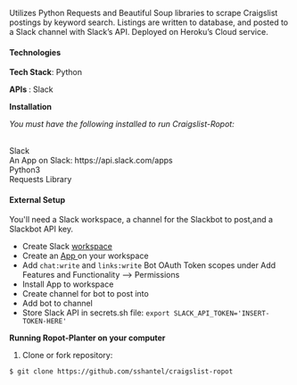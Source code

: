 Utilizes Python Requests and Beautiful Soup libraries to scrape Craigslist postings by keyword search. Listings are written to database, and posted to a Slack channel with Slack’s API. Deployed on Heroku’s Cloud service.
 
<h4>Technologies</h4>
 
<b>Tech Stack</b>: Python

<b> APIs </b> : Slack  

<b> Installation </b>

<i>You must have the following installed to run Craigslist-Ropot: </i>
 
<br>
Slack
<br>
An App on Slack: https://api.slack.com/apps 
<br>
Python3 
<br>
Requests Library 
<br>
 
 <h4> External Setup </h4>

You'll need a Slack workspace, a channel for the Slackbot to post,and a Slackbot API key.
 
* Create Slack <a href="https://slack.com/create#email"> workspace </a> 
* Create an <a href= "https://api.slack.com/apps"> App </a> on your workspace  
* Add `chat:write` and `links:write` Bot OAuth Token scopes under Add Features and Functionality --> Permissions
* Install App to workspace
* Create channel for bot to post into
* Add bot to channel
* Store Slack API in secrets.sh file:
`export SLACK_API_TOKEN='INSERT-TOKEN-HERE'`

<b> Running Ropot-Planter on your computer </b>

1. Clone or fork repository:

```
$ git clone https://github.com/sshantel/craigslist-ropot
```


 